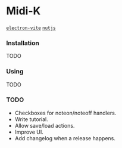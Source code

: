 # Midi-K

[`electron-vite`](https://electron-vite.org/)
[`nutjs`](https://nutjs.dev/)

### Installation

TODO

### Using

TODO

### TODO

- Checkboxes for noteon/noteoff handlers.
- Write tutorial.
- Allow save/load actions.
- Improve UI.
- Add changelog when a release happens.
